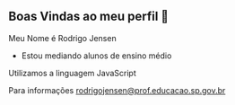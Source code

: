 ## Boas Vindas ao meu perfil 👋


Meu Nome é Rodrigo Jensen
- Estou mediando alunos de ensino médio
  
Utilizamos a linguagem JavaScript


Para informações rodrigojensen@prof.educacao.sp.gov.br
